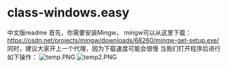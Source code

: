# class-windows.easy


中文版readme
首先，你需要安装Mingw， mingw可以从这里下载：https://osdn.net/projects/mingw/downloads/68260/mingw-get-setup.exe/
同时，建议大家开上一个代理，因为下载速度可能会很慢
当我们打开程序后进行如下操作：
![temp.PNG](https://i.loli.net/2018/11/14/5bebdade6753e.png)
![temp2.PNG](https://i.loli.net/2018/11/14/5bebdade798f5.png)
